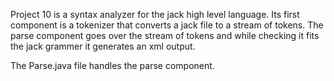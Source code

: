 Project 10 is a syntax analyzer for the jack high level language. Its first component is a tokenizer that converts a jack file to a stream of tokens. The parse component goes over the stream of tokens and while checking it fits the jack grammer it generates an xml output.

The Parse.java file handles the parse component.
